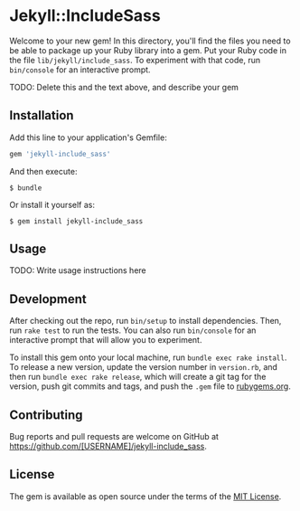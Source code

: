 # Jekyll::IncludeSass

Welcome to your new gem! In this directory, you'll find the files you need to be able to package up your Ruby library into a gem. Put your Ruby code in the file `lib/jekyll/include_sass`. To experiment with that code, run `bin/console` for an interactive prompt.

TODO: Delete this and the text above, and describe your gem

## Installation

Add this line to your application's Gemfile:

```ruby
gem 'jekyll-include_sass'
```

And then execute:

    $ bundle

Or install it yourself as:

    $ gem install jekyll-include_sass

## Usage

TODO: Write usage instructions here

## Development

After checking out the repo, run `bin/setup` to install dependencies. Then, run `rake test` to run the tests. You can also run `bin/console` for an interactive prompt that will allow you to experiment.

To install this gem onto your local machine, run `bundle exec rake install`. To release a new version, update the version number in `version.rb`, and then run `bundle exec rake release`, which will create a git tag for the version, push git commits and tags, and push the `.gem` file to [rubygems.org](https://rubygems.org).

## Contributing

Bug reports and pull requests are welcome on GitHub at https://github.com/[USERNAME]/jekyll-include_sass.


## License

The gem is available as open source under the terms of the [MIT License](http://opensource.org/licenses/MIT).

